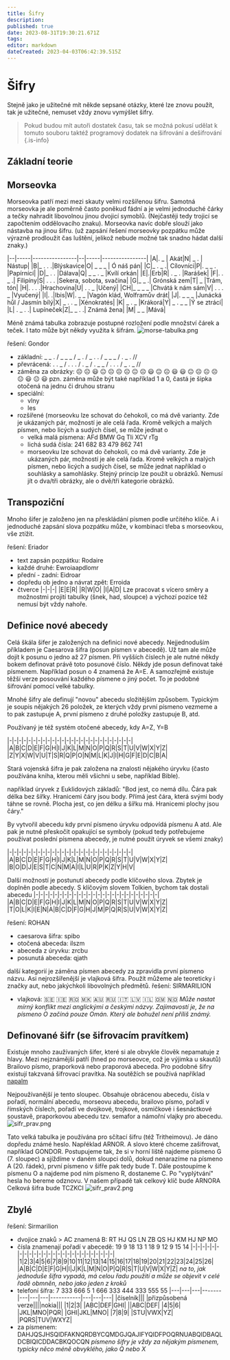 ```yaml
---
title: Šifry
description: 
published: true
date: 2023-08-31T19:30:21.671Z
tags: 
editor: markdown
dateCreated: 2023-04-03T06:42:39.515Z
---
```


# Šifry

Stejně jako je užitečné mít někde sepsané otázky, které lze znovu použít, tak je užitečné, nemuset vždy znovu vymýšlet šifry. 

> Pokud budou mít autoři dostatek času, tak se možná pokusí udělat k tomuto souboru taktéž programový dodatek na šifrování a dešifrování
{.is-info}

## Základní teorie


## Morseovka
Morseovka patří mezi mezi skauty velmi rozšířenou šifru. Samotná morseovka je ale poměrně často poněkud fádní a je velmi jednoduché čárky a tečky nahradit libovolnou jinou dvojicí symoblů. (Nejčastěji tedy trojicí se započtením oddělovacího znaku). Morseovka navíc dobře slouží jako nástavba na jinou šifru. (už zapsání řešení morseovky pozpátku může výrazně prodloužit čas luštění, jelikož nebude možné tak snadno hádat další znaky.)

|--|-----|----------------|--|-----|----------------|
|A|. _ | Akát|N| _ . | Nástup|
|B|_ . . .|Blýskavice|O| _ _ _ | Ó náš pán|
|C|_ . _ .| Cílovníci|P|. _ _ . |Papírnící|
|D|_ . . |Dálava|Q| _ _ . _ |Kvílí orkán|
|E|.|Erb|R| . _ . |Rarášek|
|F|. . _ .| Filipíny|S| . . . |Sekera, sobota, svačina|
|G|_ _ .| Grónská zem|T| _ |Trám, tón|
|H|. . . .|Hrachovina|U| . . _ |Učený|
|CH|_ _ _ _ |Chvátá k nám sám|V| . . . _ |Vyučený|
|I|. .|Ibis|W|. _ _ |Vagón klád, Wolframův drát|
|J|. _ _ _ |Junácká hůl / Jasmín bílý|X| _ . . _ |Xénokratés|
|K| _ . _ |Krákorá|Y| _ . _ _ |Ý se ztrácí|
|L| . _ . .| Lupíneček|Z|_ _ . .| Známá žena|
|M| _ _ |Mává|


Méně známá tabulka zobrazuje postupné rozložení podle množství čárek a teček. I tato může být někdy využita k šifrám.
![morse-tabulka.png](/obrazky/morse-tabulka.png)

řešení: Gondor
- základní: _ _ . / _ _ _ / _ . / _ . . / _ _ _ / . _ . //
- převrácená: . . _ / . . . / . _ / . _ _ / . . . / _ . _ //
- záměna za obrázky: :frowning_face: :frowning_face: :smiley: :neutral_face:  :frowning_face: :frowning_face: :frowning_face: :neutral_face: :frowning_face: :smiley: :neutral_face: :frowning_face: :smiley: :smiley: :neutral_face: :frowning_face: :frowning_face: :frowning_face: :neutral_face: :smiley:  :neutral_face: :smiley: 
pzn. záměna může být také například 1 a 0, častá je šipka otočená na jednu či druhou stranu
- speciální:
	 - vlny
	 - les
- rozšířené (morseovku lze schovat do čehokoli, co má dvě varianty. Zde je ukázaných pár, možností je ale celá řada. Kromě velkých a malých písmen, nebo licých a sudých čísel, se může jednat o 
	- velká malá písmena: AFd BMW Gq Tli XCV rTg
  - lichá sudá čísla: 241 682 83 479 862 741
  - morseovku lze schovat do čehokoli, co má dvě varianty. Zde je ukázaných pár, možností je ale celá řada. Kromě velkých a malých písmen, nebo licých a sudých čísel, se může jednat například o souhlásky a samohlásky. Stejný princip lze použít u obrázků. Nemusí jít o dva/tři obrázky, ale o dvě/tři kategorie obrázků.
  
## Transpoziční
Mnoho šifer je založeno jen na přeskládání písmen podle určitého klíče. A i jednoduché zapsání slova pozpátku může, v kombinaci třeba s morseovkou, vše ztížit.


řešení: Eriador
- text zapsán pozpátku: Rodaire
- každé druhé: Ewroiaapdlomr
- přední - zadní: Eidroar
- dopředu ob jedno a návrat zpět: Erroida
- čtverce
|-|-|-|
|E|E|R|
|R|W|O|
|I|A|D|
Lze pracovat s vícero směry a možnostmi projití tabulky (šnek, had, sloupce) a výchozí pozice též nemusí být vždy nahoře. 


## Definice nové abecedy
Celá škála šifer je založených na definici nové abecedy. Nejjednoduším příkladem je Caesarova šifra (posun písmen v abecedě). Už tam ale může dojít k posunu o jedno až 27 písmen. Při vyšších číslech je ale nutné někdy bokem definovat právě toto posunové číslo. Někdy jde posun definovat také písmenem. Například posun o 4 znamená že A=E. A samozřejmě existuje těžší verze posouvání každého písmene o jiný počet. To je podobné šifrování pomocí velké tabulky.



Mnohé šifry ale definují "novou" abecedu složitějším způsobem. Typickým je soupis nějakých 26 položek, ze kterých vždy první písmeno vezmeme a to pak zastupuje A, první písmeno z druhé položky zastupuje B, atd. 

Používaný je též systém otočené abecedy, kdy A=Z, Y=B

|-|-|-|-|-|-|-|-|-|-|-|-|-|-|-|-|-|-|-|-|-|-|-|-|-|-|
|A|B|C|D|E|F|G|H|I|J|K|L|M|N|O|P|Q|R|S|T|U|V|W|X|Y|Z|
|Z|Y|X|W|V|U|T|S|R|Q|P|O|N|M|L|K|J|I|H|G|F|E|D|C|B|A|


Stará vojenská šifra je pak založena na znalosti nějakého úryvku (často používána kniha, kterou měli všichni u sebe, například Bible). 

například úryvek z Euklidových základů:
"Bod jest, co nemá dílu. Čára pak délka bez šířky. Hranicemi čáry jsou body. Přímá jest čára, která svými body táhne se rovně. Plocha jest, co jen délku a šířku má. Hranicemi plochy jsou čáry."

By vytvořil abecedu kdy první písmeno úryvku odpovídá písmenu A atd. Ale pak je nutné přeskočit opakující se symboly (pokud tedy potřebujeme používat poslední písmena abecedy, je nutné použít úryvek se všemi znaky)

|-|-|-|-|-|-|-|-|-|-|-|-|-|-|-|-|-|-|-|-|-|-|-|-|-|-|
|A|B|C|D|E|F|G|H|I|J|K|L|M|N|O|P|Q|R|S|T|U|V|W|X|Y|Z|
|B|O|D|J|E|S|T|C|N|M|A|I|L|U|R|P|K|Z|Y|H|V|

Další možností je postunutí abecedy podle klíčového slova. Zbytek je doplněn podle abecedy.
S klíčovým slovem Tolkien, bychom tak dostali abecedu
|-|-|-|-|-|-|-|-|-|-|-|-|-|-|-|-|-|-|-|-|-|-|-|-|-|-|
|A|B|C|D|E|F|G|H|I|J|K|L|M|N|O|P|Q|R|S|T|U|V|W|X|Y|Z|
|T|O|L|K|I|E|N|A|B|C|D|F|G|H|J|M|P|Q|R|S|U|V|W|X|Y|Z|


řešení: ROHAN
- caesarova šifra: spibo
- otočená abeceda: ilszm
- abeceda z úryvku: zrcbu
- posunutá abeceda: qjath

další kategorií je záměna písmen abecedy za zpravidla první písmeno názvu. Asi nejrozšířenější je vlajková šifra. Použít můžeme ale teoreticky i značky aut, nebo jakýchkoli libovolných předmětů.
řešení: SIRMARILION
- vlajková: :sweden: :ireland: :romania: :macedonia: :australia: :ru: :it: :latvia: :israel: :oman: :norway:
*Může nastat mírný konflikt mezi anglickými a českými názvy. Zajímavostí je, že na písmeno O začíná pouze Omán. Který ale bohužel není příliš známý.*

## Definované šifr (se šifrovacím pravítkem)

Existuje mnoho zaužívaných šifer, které si ale obvykle člověk nepamatuje z hlavy. Mezi nejznámější patří (hned po morseovce, což je výjimka u skautů) Brailovo písmo, praporková nebo praporová abeceda. Pro podobné šifry existují takzvaná šifrovací pravítka. Na soutěžích se používá například [napalm](/obrazky/sifr_prav_napalm.pdf)

Nejpoužívanější je tento sloupec. Obsahuje obrácenou abecedu, čísla v pořadí, normální abecedu, morseovu abecedu, brailovo písmo, pořadí v římských číslech, pořadí ve dvojkové, trojkové, osmičkové i šesnáctkové soustavě, praporkovou abecedu tzv. semafor a námořní vlajky pro abecedu.
![sifr_prav.png](/obrazky/sifr_prav.png)

Tato velká tabulka je používána pro sčítací šifru (též Tritheimovu). Je dáno dopředu známé heslo. Napřéklad ARNOR. A slovo které chceme zašifrovat, například GONDOR. Postupujeme tak, že si v horní liště najdeme písmeno G (7. sloupec) a sjíždíme v daném sloupci dolů, dokud nenarazíme na písmeno A (20. řádek), první písmeno v šifře pak tedy bude T. Dále postoupíme k písmenu O a najdeme pod ním písmeno R, dostaneme C. Po "vyplýtvání" hesla ho bereme odznovu. V našem případě tak celkový klíč bude ARNORA
Celková šifra bude TCZKCI
![sifr_prav2.png](/obrazky/sifr_prav2.png)

## Zbylé

řešení: Sirmarilion
- dvojice znaků > AC znamená B: RT HJ QS LN ZB QS HJ KM HJ NP MO
- čísla znamenají pořadí v abecedě: 19 9 18 13 1 18 9 12 9 15 14
|-|-|-|-|-|-|-|-|-|-|-|-|-|-|-|-|-|-|-|-|-|-|-|-|-|-|
|1|2|3|4|5|6|7|8|9|10|11|12|13|14|15|16|17|18|19|20|21|22|23|24|25|26|
|A|B|C|D|E|F|G|H|I|J|K|L|M|N|O|P|Q|R|S|T|U|V|W|X|Y|Z|
*na to, jak jednoduše šifra vypadá, má celou řadu použití a může se objevit v celé řadě obmněn, nebo jako jeden z kroků*
- telefoní šífra: 7 333 666 5 1 666 333 444 333 555 55 
|---|---|---|-------|---|---|---|-----------|---|---|---|
|číselník|||        |přizpůsobená verze||||nokia|||
|1|2|3|             |ABC|DEF|GHI|        ||ABC|DEF|
|4|5|6|             |JKL|MNO|PQR|        |GHI|JKL|MNO|
|7|8|9|             |STU|VWX|YZ|         |PQRS|TUV|WXYZ|
- za písmenem: DAHJQSJHSQIDFAKNQRDBYCQMDGJQAJIFYQIDFPOQRNUABQIDBAQLDCBIQICDDACBKQOCQN
*písmeno šifry je vždy za nějakým písmenem, typicky něco méně obvyklého, jako Q nebo X*






  